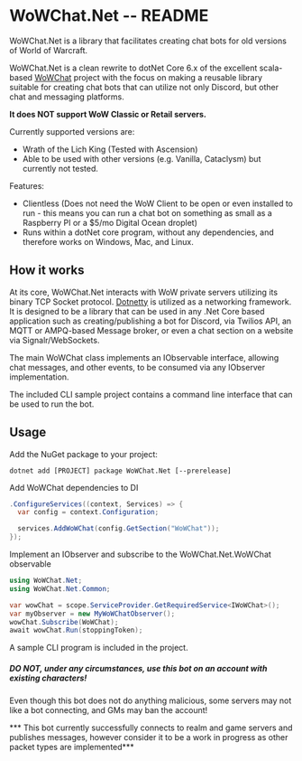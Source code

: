 WoWChat.Net -- README
=====================

WoWChat.Net is a library that facilitates creating chat bots for old versions of World of Warcraft.

WoWChat.Net is a clean rewrite to dotNet Core 6.x of the excellent scala-based [WoWChat](https://github.com/fjaros/wowchat) project with the focus on making a reusable library suitable for creating chat bots that can utilize not only Discord, but other chat and messaging platforms.

**It does NOT support WoW Classic or Retail servers.**

Currently supported versions are:
  * Wrath of the Lich King (Tested with Ascension)
  * Able to be used with other versions (e.g. Vanilla, Cataclysm) but currently not tested.

Features:
* Clientless (Does not need the WoW Client to be open or even installed to run - this means you can run a chat bot on something as small as a Raspberry PI or a $5/mo Digital Ocean droplet)
* Runs within a dotNet core program, without any dependencies, and therefore works on Windows, Mac, and Linux.

## How it works
At its core, WoWChat.Net interacts with WoW private servers utilizing its binary TCP Socket protocol. [Dotnetty](https://github.com/Azure/DotNetty) is utilized as a networking framework. It is designed to be a library that can be used in any .Net Core based application such as creating/publishing a bot for Discord, via Twilios API, an MQTT or AMPQ-based Message broker, or even a chat section on a website via Signalr/WebSockets.

The main WoWChat class implements an IObservable<IWoWChatEvent> interface, allowing chat messages, and other events, to be consumed via any IObserver<IWoWChatEvent> implementation.

The included CLI sample project contains a command line interface that can be used to run the bot.

## Usage

Add the NuGet package to your project:
```
dotnet add [PROJECT] package WoWChat.Net [--prerelease]
```

Add WoWChat dependencies to DI
``` C#
.ConfigureServices((context, Services) => {
  var config = context.Configuration;

  services.AddWoWChat(config.GetSection("WoWChat"));
});
```

Implement an IObserver<IWoWChatEvent> and subscribe to the WoWChat.Net.WoWChat observable

``` C#
using WoWChat.Net;
using WoWChat.Net.Common;

var wowChat = scope.ServiceProvider.GetRequiredService<IWoWChat>();
var myObserver = new MyWoWChatObserver();
wowChat.Subscribe(WoWChat);
await wowChat.Run(stoppingToken);

```

A sample CLI program is included in the project.

##### DO NOT, under any circumstances, use this bot on an account with existing characters!
Even though this bot does not do anything malicious, some servers may not like a bot connecting, and GMs may ban the account!

*** This bot currently successfully connects to realm and game servers and publishes messages, however consider it to be a work in progress as other packet types are implemented***